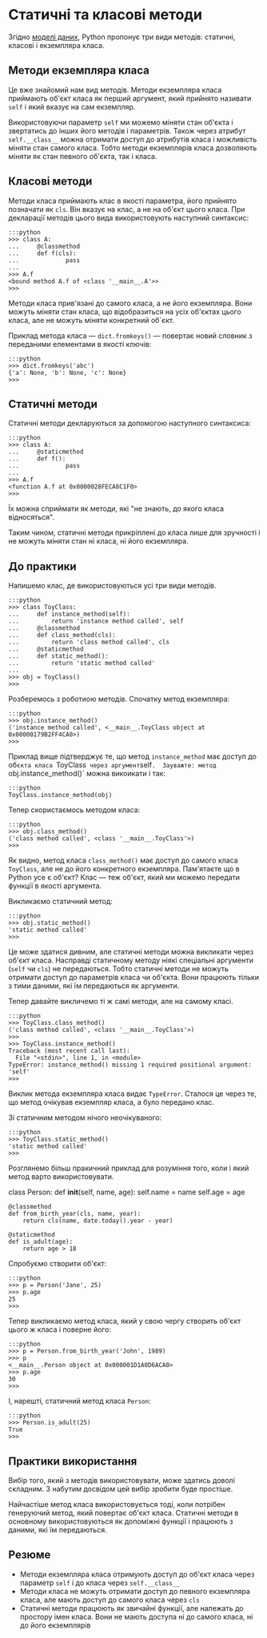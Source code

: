 # Статичні та класові методи

Згідно [моделі даних](https://docs.python.org/3.6/), 
Python пропонує три види методів: 
статичні, класові і екземпляра класа. 

## Методи екземпляра класа

Це вже знайомий нам вид методів. 
Методи екземпляра класа приймають об'єкт класа як перший аргумент, 
який прийнято називати `self` і який вказує на сам екземпляр. 

Використовуючи параметр `self` ми можемо міняти стан об'єкта і звертатись до інших його методів 
і параметрів. 
Також через атрибут `self.__class__` можна отримати доступ до атрибутів класа 
і можливість міняти стан самого класа. 
Тобто методи екземплярів класа дозволяють міняти як стан певного об'єкта, так і класа. 
	
## Класові методи

Методи класа приймають клас в якості параметра, 
його прийнято позначати як `cls`. 
Він вказує на клас, а не на об'єкт цього класа. 
При декларації методів цього вида використовують наступний синтаксис: 

	:::python
	>>> class A:
	...     @classmethod
	...     def f(cls):
	...             pass
	...
	>>> A.f
	<bound method A.f of <class '__main__.A'>>
	>>>

Методи класа прив'язані до самого класа, а не його екземпляра. 
Вони можуть міняти стан класа, що відобразиться на усіх об'єктах цього класа, 
але не можуть міняти конкретний об`єкт. 

Приклад метода класа — `dict.fromkeys()` — повертає новий словник з переданими елементами 
в якості ключів: 

	:::python
	>>> dict.fromkeys('abc')
	{'a': None, 'b': None, 'c': None}
	>>>
	
## Статичні методи

Статичні методи декларуються за допомогою наступного синтаксиса: 

	:::python
	>>> class A:
	...     @staticmethod
	...     def f():
	...             pass
	...
	>>> A.f
	<function A.f at 0x0000028FECA8C1F0>
	>>>

Їх можна сприймати як методи, які "не знають, до якого класа відносяться". 

Таким чином, статичні методи прикріплені до класа лише для зручності 
і не можуть міняти стан ні класа, ні його екземпляра. 

## До практики

Напишемо клас, де використовуються усі три види методів. 

	:::python
	>>> class ToyClass:
	...     def instance_method(self):
	...         return 'instance method called', self
	...     @classmethod
	...     def class_method(cls):
	...         return 'class method called', cls
	...     @staticmethod
	...     def static_method():
	...         return 'static method called'
	...
	>>> obj = ToyClass()
	>>>

Розберемось з роботиою методів. 
Спочатку метод екземпляра: 
	
	:::python
	>>> obj.instance_method()
	('instance method called', <__main__.ToyClass object at 0x00000179B2FF4CA0>)
	>>>
	
Приклад вище підтверджує те, 
що метод `instance_method` має доступ до об`єкта класа `ToyClass` 
через аргумент `self`. 
Зауважте: метод `obj.instance_method()` можна викоикати і так: 

	:::python
	ToyClass.instance_method(obj)

Тепер скористаємось методом класа: 

	:::python
	>>> obj.class_method()
	('class method called', <class '__main__.ToyClass'>)
	>>>

Як видно, 
метод класа `class_method()` має доступ до самого класа `ToyClass`, 
але не до його конкретного екземпляра. 
Пам'ятаєте що в Python усе є об'єкт? 
Клас — теж об'єкт, 
який ми можемо передати функції в якості аргумента. 

Викликаємо статичний метод: 

	:::python
	>>> obj.static_method()
	'static method called'
	>>>

Це може здатися дивним, 
але статичні методи можна викликати через об'єкт класа. 
Насправді статичному методу ніякі спеціальні аргументи (`self` чи `cls`) не передаються. 
Тобто статичні методи не можуть отримати доступ до параметрів класа чи об'єкта. 
Вони працюють тільки з тими даними, які їм передаються як аргументи. 

Тепер давайте викличемо ті ж самі методи, але на самому класі.

	:::python
	>>> ToyClass.class_method()
	('class method called', <class '__main__.ToyClass'>)
	>>>
	>>> ToyClass.instance_method()
	Traceback (most recent call last):
	  File "<stdin>", line 1, in <module>
	TypeError: instance_method() missing 1 required positional argument: 'self'
	>>>

Виклик метода екземпляра класа видає `TypeError`. 
Сталося це через те, що метод очікував екземпляр класа, а було передано клас. 

Зі статичним методом нічого неочікуваного: 

	:::python
	>>> ToyClass.static_method()
	'static method called'
	>>>

Розглянемо більш пракичний приклад для розуміння того, 
коли і який метод варто використовувати. 

class Person:
    def __init__(self, name, age):
        self.name = name
        self.age = age
	
	@classmethod
    def from_birth_year(cls, name, year):
        return cls(name, date.today().year - year)
		
	@staticmethod
    def is_adult(age):
        return age > 18

Спробуємо створити об'єкт:

	:::python
	>>> p = Person('Jane', 25)
	>>> p.age
	25
	>>>
	
Тепер викликаємо метод класа, який у свою чергу створить об'єкт цього ж класа і поверне його:

	:::python
	>>> p = Person.from_birth_year('John', 1989)
	>>> p
	<__main__.Person object at 0x000001D1A0D6ACA0>
	>>> p.age
	30
	>>>

І, нарешті, статичний метод класа `Person`: 

	:::python
	>>> Person.is_adult(25)
	True
	>>>

## Практики використання

Вибір того, який з методів використовувати, може здатись доволі складним. 
З набутим досвідом цей вибір зробити буде простіше. 

Найчастіше метод класа використовується тоді, коли потрібен генеруючий метод, 
який повертає об'єкт класа. 
Статичні методи в основному використовуються як допоміжні функції і працюють з даними, які їм передаються.

## Резюме

- Методи екземпляра класа отримують доступ до об'єкт класа через параметр `self` і до класа через `self.__class__`
- Методи класа не можуть отримати доступ до певного екземпляра класа, але мають доступ до самого класа через `cls`
- Статичні методи працюють як звичайні функції, але належать до простору імен класа. Вони не мають доступа ні до самого класа, ні до його екземплярів
